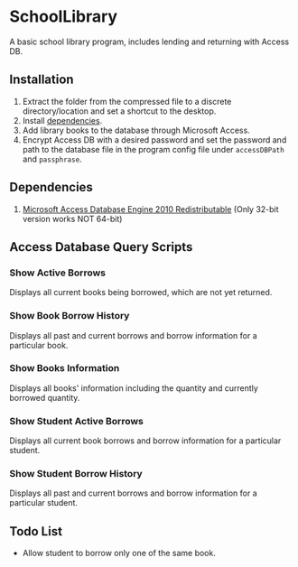 # SchoolLibrary
A basic school library program, includes lending and returning with Access DB.

## Installation
1. Extract the folder from the compressed file to a discrete directory/location and set a shortcut to the desktop.
2. Install [dependencies](dependencies).
3. Add library books to the database through Microsoft Access.
4. Encrypt Access DB with a desired password and set the password and path to the database file in the program config file under `accessDBPath` and `passphrase`.

## Dependencies<a name="dependencies"></a>
1. [Microsoft Access Database Engine 2010 Redistributable](https://www.microsoft.com/en-us/download/details.aspx?id=13255) (Only 32-bit version works NOT 64-bit)

## Access Database Query Scripts
### Show Active Borrows
Displays all current books being borrowed, which are not yet returned.
### Show Book Borrow History
Displays all past and current borrows and borrow information for a particular book.
### Show Books Information
Displays all books' information including the quantity and currently borrowed quantity.
### Show Student Active Borrows
Displays all current book borrows and borrow information for a particular student.
### Show Student Borrow History
Displays all past and current borrows and borrow information for a particular student.

## Todo List
* Allow student to borrow only one of the same book.
